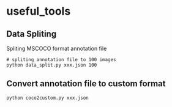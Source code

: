 # useful_tools

## Data Spliting

Spliting MSCOCO format annotation file

```
# spliting annotation file to 100 images
python data_split.py xxx.json 100
```

## Convert annotation file to custom format

```
python coco2custom.py xxx.json
```
